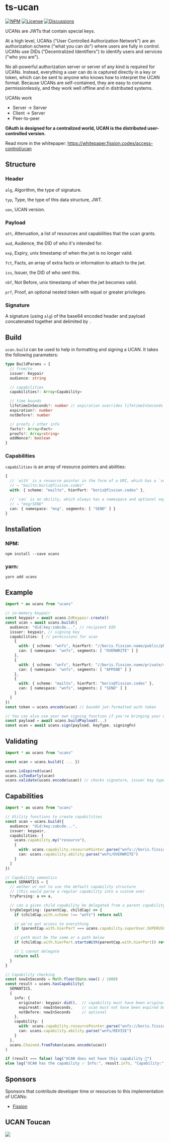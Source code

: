 # ts-ucan
[![NPM](https://img.shields.io/npm/v/ucans)](https://www.npmjs.com/package/ucans)
[![License](https://img.shields.io/badge/License-Apache%202.0-blue.svg)](https://github.com/fission-suite/blob/master/LICENSE)
[![Discussions](https://img.shields.io/github/discussions/ucan-wg/ts-ucan)](https://github.com/ucan-wg/ts-ucan/discussions)

UCANs are JWTs that contain special keys.

At a high level, UCANs (“User Controlled Authorization Network”) are an authorization scheme ("what you can do") where users are fully in control. UCANs use DIDs ("Decentralized Identifiers") to identify users and services ("who you are").

No all-powerful authorization server or server of any kind is required for UCANs. Instead, everything a user can do is captured directly in a key or token, which can be sent to anyone who knows how to interpret the UCAN format. Because UCANs are self-contained, they are easy to consume permissionlessly, and they work well offline and in distributed systems.

UCANs work
- Server → Server
- Client → Server
- Peer-to-peer

**OAuth is designed for a centralized world, UCAN is the distributed user-controlled version.**

Read more in the whitepaper: https://whitepaper.fission.codes/access-control/ucan



## Structure

### Header

 `alg`, Algorithm, the type of signature.

 `typ`, Type, the type of this data structure, JWT.

 `uav`, UCAN version.

### Payload

 `att`, Attenuation, a list of resources and capabilities that the ucan grants.

 `aud`, Audience, the DID of who it's intended for.

 `exp`, Expiry, unix timestamp of when the jwt is no longer valid.

 `fct`, Facts, an array of extra facts or information to attach to the jwt.

 `iss`, Issuer, the DID of who sent this.

 `nbf`, Not Before, unix timestamp of when the jwt becomes valid.

 `prf`, Proof, an optional nested token with equal or greater privileges.

 ### Signature

 A signature (using `alg`) of the base64 encoded header and payload concatenated together and delimited by `.`



## Build

`ucan.build` can be used to help in formatting and signing a UCAN. It takes the following parameters:
```ts
type BuildParams = {
  // from/to
  issuer: Keypair
  audience: string

  // capabilities
  capabilities?: Array<Capability>

  // time bounds
  lifetimeInSeconds?: number // expiration overrides lifetimeInSeconds
  expiration?: number
  notBefore?: number

  // proofs / other info
  facts?: Array<Fact>
  proofs?: Array<string>
  addNonce?: boolean
}
```

### Capabilities

`capabilities` is an array of resource pointers and abilities:
```ts
{
  // `with` is a resource pointer in the form of a URI, which has a `scheme` and `hierPart`.
  // → "mailto:boris@fission.codes"
  with: { scheme: "mailto", hierPart: "boris@fission.codes" },

  // `can` is an ability, which always has a namespace and optional segments.
  // → "msg/SEND"
  can: { namespace: "msg", segments: [ "SEND" ] }
}
```



## Installation

### NPM:

```
npm install --save ucans
```

### yarn:

```
yarn add ucans
```

## Example
```ts
import * as ucans from "ucans"

// in-memory keypair
const keypair = await ucans.EdKeypair.create()
const ucan = await ucans.build({
  audience: "did:key:zabcde...", // recipient DID
  issuer: keypair, // signing key
  capabilities: [ // permissions for ucan
    {
      with: { scheme: "wnfs", hierPart: "//boris.fission.name/public/photos/" },
      can: { namespace: "wnfs", segments: [ "OVERWRITE" ] }
    },
    {
      with: { scheme: "wnfs", hierPart: "//boris.fission.name/private/4tZA6S61BSXygmJGGW885odfQwpnR2UgmCaS5CfCuWtEKQdtkRnvKVdZ4q6wBXYTjhewomJWPL2ui3hJqaSodFnKyWiPZWLwzp1h7wLtaVBQqSW4ZFgyYaJScVkBs32BThn6BZBJTmayeoA9hm8XrhTX4CGX5CVCwqvEUvHTSzAwdaR" },
      can: { namespace: "wnfs", segments: [ "APPEND" ] }
    },
    {
      with: { scheme: "mailto", hierPart: "boris@fission.codes" },
      can: { namespace: "wnfs", segments: [ "SEND" ] }
    }
  ]
})
const token = ucans.encode(ucan) // base64 jwt-formatted auth token

// You can also use your own signing function if you're bringing your own key management solution
const payload = await ucans.buildPayload(...)
const ucan = await ucans.sign(payload, keyType, signingFn)
```



## Validating

```ts
import * as ucans from "ucans"

const ucan = ucans.build({ ... })

ucans.isExpired(ucan)
ucans.isTooEarly(ucan)
ucans.validate(ucans.encode(ucan)) // checks signature, issuer key type, and the above.
```


## Capabilities

```ts
import * as ucans from "ucans"

// Utility functions to create capabilities
const ucan = ucans.build({
  audience: "did:key:zabcde...",
  issuer: keypair,
  capabilities: [
    ucans.capability.my("resource"),
    {
      with: ucans.capability.resourcePointer.parse("wnfs://boris.fission.name/public/photos/"),
      can: ucans.capability.ability.parse("wnfs/OVERWRITE")
    }
  ]
})

// Capability semantics
const SEMANTICS = {
  // wether or not to use the default capability structure
  // (this would parse a regular capability into a custom one)
  tryParsing: a => a,

  // can a given child capability be delegated from a parent capability?
  tryDelegating: (parentCap, childCap) => {
    if (childCap.with.scheme !== "wnfs") return null

    // we've got access to everything
    if (parentCap.with.hierPart === ucans.capability.superUser.SUPERUSER) return childCap

    // path must be the same or a path below
    if (childCap.with.hierPart.startsWith(parentCap.with.hierPart)) return childCap

    // 🚨 cannot delegate
    return null
  }
}

// Capability checking
const nowInSeconds = Math.floor(Date.now() / 1000)
const result = ucans.hasCapability(
  SEMANTICS,
  {
    info: {
      originator: keypair.did(),  // capability must have been originated from this issuer
      expiresAt: nowInSeconds,    // ucan must not have been expired before this timestamp
      notBefore: nowInSeconds     // optional
    },
    capability: {
      with: ucans.capability.resourcePointer.parse("wnfs://boris.fission.name/public/photos/vacation/"),
      can: ucans.capability.ability.parse("wnfs/REVISE")
    }
  },
  ucans.Chained.fromToken(ucans.encode(ucan))
)

if (result === false) log("UCAN does not have this capability 🚨")
else log("UCAN has the capability ✅ Info:", result.info, "Capability:", result.capability)
```



## Sponsors

Sponsors that contribute developer time or resources to this implementation of UCANs:

- [Fission](https://fission.codes/)



## UCAN Toucan

![](https://ipfs.runfission.com/ipfs/QmcyAwK7AjvLXbGuL4cqG5nufEKJquFmFGo2SDsaAe939Z)
